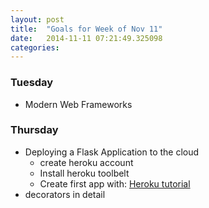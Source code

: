 ```yaml
---
layout: post
title:  "Goals for Week of Nov 11"
date:   2014-11-11 07:21:49.325098
categories:
---
```


### Tuesday

* Modern Web Frameworks


### Thursday

* Deploying a Flask Application to the cloud
    * create heroku account
    * Install heroku toolbelt
    * Create first app with:  [Heroku tutorial](<https://devcenter.heroku.com/articles/getting-started-with-python-o>)
* decorators in detail

